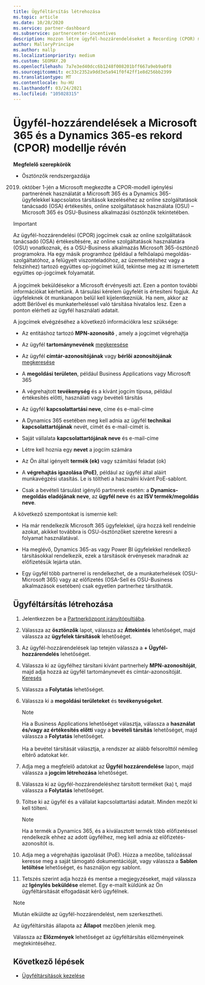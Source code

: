 ```yaml
---
title: Ügyféltársítás létrehozása
ms.topic: article
ms.date: 10/28/2020
ms.service: partner-dashboard
ms.subservice: partnercenter-incentives
description: Hozzon létre ügyfél-hozzárendeléseket a Recording (CPOR) modell igénylési partnerével. Segíti az értékesítések, a használat és a Microsoft 365 & Dynamics 365-ügyfelek által nyújtott ösztönzők kezelését.
author: MalloryPrincipe
ms.author: mallp
ms.localizationpriority: medium
ms.custom: SEOMAY.20
ms.openlocfilehash: 7a7e3ed40dcc6b1248f008201bff667a9eb9a0f8
ms.sourcegitcommit: ec33c2352a9dd3e5a941f0f42ff1e8d256bb2399
ms.translationtype: MT
ms.contentlocale: hu-HU
ms.lasthandoff: 03/24/2021
ms.locfileid: "105028315"
---
```

# <a name="customer-associations-via-the-claimed-partner-of-record-cpor-model-for-microsoft-365-and-dynamics-365"></a>Ügyfél-hozzárendelések a Microsoft 365 és a Dynamics 365-es rekord (CPOR) modellje révén


**Megfelelő szerepkörök**

- Ösztönzők rendszergazdája

2019. október 1-jén a Microsoft megkezdte a CPOR-modell igénylési partnerének használatát a Microsoft 365 és a Dynamics 365-ügyfelekkel kapcsolatos társítások kezeléséhez az online szolgáltatások tanácsadó (OSA) értékesítés, online szolgáltatások használata (OSU) – Microsoft 365 és OSU-Business alkalmazási ösztönzők tekintetében.

>[!Important]
> Az ügyfél-hozzárendelési (CPOR) jogcímek csak az online szolgáltatások tanácsadó (OSA) értékesítésére, az online szolgáltatások használatára (OSU) vonatkoznak, és a OSU-Business alkalmazás Microsoft 365-ösztönző programokra. Ha egy másik programhoz (például a felhőalapú megoldás-szolgáltatóhoz, a felügyelt viszonteladóhoz, az üzemeltetéshez vagy a felszínhez) tartozó együttes op-jogcímet küld, tekintse meg az itt ismertetett együttes op-jogcímek folyamatát. <br><br>A jogcímek beküldésekor a Microsoft érvényesíti azt. Ezen a ponton további információkat kérhetünk. A társulási kérelem ügyfelét is értesíteni fogjuk. Az ügyfeleknek öt munkanapon belül kell kijelentkezniük. Ha nem, akkor az adott Bérlővel és munkaterheléssel való társítása hivatalos lesz. Ezen a ponton elérheti az ügyfél használati adatait. 

A jogcímek elvégzéséhez a következő információkra lesz szüksége:

- Az entitáshoz tartozó **MPN-azonosító** , amely a jogcímet végrehajtja

- Az ügyfél **tartománynevének** [megkeresése](find-ids-and-domain-names.md)

- Az ügyfél **címtár-azonosítójának** vagy **bérlői azonosítójának** [megkeresése](find-ids-and-domain-names.md)

- A **megoldási területen**, például Business Applications vagy Microsoft 365

- A végrehajtott **tevékenység** és a kívánt jogcím típusa, például értékesítés előtti, használati vagy bevételi társítás

- Az ügyfél **kapcsolattartási neve**, címe és e-mail-címe

- A Dynamics 365 esetében meg kell adnia az ügyfél **technikai kapcsolattartójának** nevét, címét és e-mail-címét is.

- Saját vállalata **kapcsolattartójának neve** és e-mail-címe

- Létre kell hoznia egy **nevet** a jogcím számára

- Az Ön által igényelt **termék (ek)** vagy számítási feladat (ok)

- A **végrehajtás igazolása (PoE)**, például az ügyfél által aláírt munkavégzési utasítás. Le is töltheti a használni kívánt PoE-sablont.

- Csak a bevételi társulást igénylő partnerek esetén: a **Dynamics-megoldás eladójának neve**, az **ügyfél neve** és **az ISV termék/megoldás neve**. 

A következő szempontokat is ismernie kell:

- Ha már rendelkezik Microsoft 365 ügyfelekkel, újra hozzá kell rendelnie azokat, akikkel továbbra is OSU-ösztönzőket szeretne keresni a folyamat használatával.

- Ha meglévő, Dynamics 365-as vagy Power BI ügyfelekkel rendelkező társításokkal rendelkezik, ezek a társítások érvényesek maradnak az előfizetésük lejárta után.

- Egy ügyfél több partnerrel is rendelkezhet, de a munkaterhelések (OSU-Microsoft 365) vagy az előfizetés (OSA-Sell és OSU-Business alkalmazások esetében) csak egyetlen partnerhez társíthatók.

## <a name="create-a-customer-association"></a>Ügyféltársítás létrehozása

1. Jelentkezzen be a [Partnerközpont irányítópultjába](https://partner.microsoft.com/dashboard/).

2. Válassza az **ösztönzők** lapot, válassza az **Áttekintés** lehetőséget, majd válassza az **ügyfelek társítások** lehetőséget.

3. Az ügyfél-hozzárendelések lap tetején válassza a **+ Ügyfél-hozzárendelés** lehetőséget.

4. Válassza ki az ügyfélhez társítani kívánt partnerhely **MPN-azonosítóját**, majd adja hozzá az ügyfél tartománynevét és címtár-azonosítóját. [Keresés](find-ids-and-domain-names.md)

5. Válassza a **Folytatás** lehetőséget.

6. Válassza ki a **megoldási területeket** és **tevékenységeket**. 

   >[!Note]
   >
   >Ha a Business Applications lehetőséget választja, válassza a **használat és/vagy az értékesítés előtti** vagy a **bevételi társítás** lehetőséget, majd válassza a **Folytatás** lehetőséget. 
   <br><br>Ha a bevétel társítását választja, a rendszer az alább felsorolttól némileg eltérő adatokat kér.

7. Adja meg a megfelelő adatokat az **Ügyfél hozzárendelése** lapon, majd válassza a **jogcím létrehozása** lehetőséget.

8. Válassza ki az ügyfél-hozzárendeléshez társított terméket (ka) t, majd válassza a **Folytatás** lehetőséget.

9. Töltse ki az ügyfél és a vállalat kapcsolattartási adatait. Minden mezőt ki kell tölteni. 

   >[!NOTE]
   >Ha a termék a Dynamics 365, és a kiválasztott termék több előfizetéssel rendelkezik ehhez az adott ügyfélhez, meg kell adnia az előfizetés-azonosítót is.

10. Adja meg a végrehajtás igazolását (PoE). Húzza a mezőbe, tallózással keresse meg a saját támogató dokumentációját, vagy válassza a **Sablon letöltése** lehetőséget, és használjon egy sablont. 

11. Tetszés szerint adja hozzá és mentse a megjegyzéseket, majd válassza az **Igénylés beküldése** elemet. Egy e-mailt küldünk az Ön ügyféltársítását elfogadását kérő ügyfélnek.

   >[!NOTE]
   >Miután elküldte az ügyfél-hozzárendelést, nem szerkesztheti.

Az ügyféltársítás állapota az **Állapot** mezőben jelenik meg.

Válassza az **Előzmények** lehetőséget az ügyféltársítás előzményeinek megtekintéséhez.

## <a name="next-steps"></a>Következő lépések

- [Ügyféltársítások kezelése](incentives-manage-customer-associations.md)